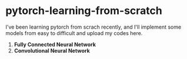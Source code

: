 # pytorch-learning-from-scratch

I've been learning pytorch from scrach recently, and I'll implement some models from easy to difficult and upload my codes here.

1. **Fully Connected Neural Network**
2. **Convolutional Neural Network**
